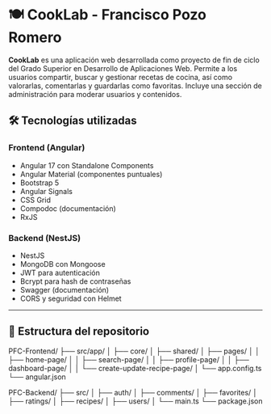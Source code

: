# 🍽️ CookLab - Francisco Pozo Romero

**CookLab** es una aplicación web desarrollada como proyecto de fin de ciclo del Grado Superior en Desarrollo de Aplicaciones Web. Permite a los usuarios compartir, buscar y gestionar recetas de cocina, así como valorarlas, comentarlas y guardarlas como favoritas. Incluye una sección de administración para moderar usuarios y contenidos.

## 🛠️ Tecnologías utilizadas

### Frontend (Angular)
- Angular 17 con Standalone Components
- Angular Material (componentes puntuales)
- Bootstrap 5
- Angular Signals
- CSS Grid
- Compodoc (documentación)
- RxJS

### Backend (NestJS)
- NestJS
- MongoDB con Mongoose
- JWT para autenticación
- Bcrypt para hash de contraseñas
- Swagger (documentación)
- CORS y seguridad con Helmet

---

## 📁 Estructura del repositorio

PFC-Frontend/
├── src/app/
│ ├── core/
│ ├── shared/
│ ├── pages/
│ │ ├── home-page/
│ │ ├── search-page/
│ │ ├── profile-page/
│ │ ├── dashboard-page/
│ │ └── create-update-recipe-page/
│ └── app.config.ts
└── angular.json

PFC-Backend/
├── src/
│ ├── auth/
│ ├── comments/
│ ├── favorites/
│ ├── ratings/
│ ├── recipes/
│ ├── users/
│ └── main.ts
└── package.json
